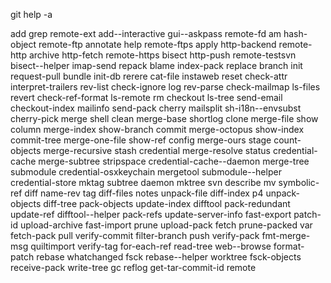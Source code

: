 git help -a

  add                       grep                      remote-ext
  add--interactive          gui--askpass              remote-fd
  am                        hash-object               remote-ftp
  annotate                  help                      remote-ftps
  apply                     http-backend              remote-http
  archive                   http-fetch                remote-https
  bisect                    http-push                 remote-testsvn
  bisect--helper            imap-send                 repack
  blame                     index-pack                replace
  branch                    init                      request-pull
  bundle                    init-db                   rerere
  cat-file                  instaweb                  reset
  check-attr                interpret-trailers        rev-list
  check-ignore              log                       rev-parse
  check-mailmap             ls-files                  revert
  check-ref-format          ls-remote                 rm
  checkout                  ls-tree                   send-email
  checkout-index            mailinfo                  send-pack
  cherry                    mailsplit                 sh-i18n--envsubst
  cherry-pick               merge                     shell
  clean                     merge-base                shortlog
  clone                     merge-file                show
  column                    merge-index               show-branch
  commit                    merge-octopus             show-index
  commit-tree               merge-one-file            show-ref
  config                    merge-ours                stage
  count-objects             merge-recursive           stash
  credential                merge-resolve             status
  credential-cache          merge-subtree             stripspace
  credential-cache--daemon  merge-tree                submodule
  credential-osxkeychain    mergetool                 submodule--helper
  credential-store          mktag                     subtree
  daemon                    mktree                    svn
  describe                  mv                        symbolic-ref
  diff                      name-rev                  tag
  diff-files                notes                     unpack-file
  diff-index                p4                        unpack-objects
  diff-tree                 pack-objects              update-index
  difftool                  pack-redundant            update-ref
  difftool--helper          pack-refs                 update-server-info
  fast-export               patch-id                  upload-archive
  fast-import               prune                     upload-pack
  fetch                     prune-packed              var
  fetch-pack                pull                      verify-commit
  filter-branch             push                      verify-pack
  fmt-merge-msg             quiltimport               verify-tag
  for-each-ref              read-tree                 web--browse
  format-patch              rebase                    whatchanged
  fsck                      rebase--helper            worktree
  fsck-objects              receive-pack              write-tree
  gc                        reflog
  get-tar-commit-id         remote
